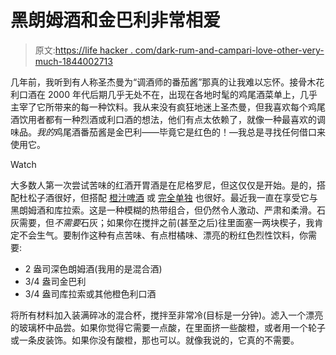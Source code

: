 # 黑朗姆酒和金巴利非常相爱

> 原文:[https://life hacker . com/dark-rum-and-campari-love-other-very-much-1844002713](https://lifehacker.com/dark-rum-and-campari-love-each-other-very-much-1844002713)

几年前，我听到有人称圣杰曼为“调酒师的番茄酱”那真的让我难以忘怀。接骨木花利口酒在 2000 年代后期几乎无处不在，出现在各地时髦的鸡尾酒菜单上，几乎主宰了它所带来的每一种饮料。我从来没有疯狂地迷上圣杰曼，但我喜欢每个鸡尾酒饮用者都有一种烈酒或利口酒的想法，他们有点太依赖了，就像一种最喜欢的调味品。*我的*鸡尾酒番茄酱是金巴利——毕竟它是红色的！—我总是寻找任何借口来使用它。

Watch

大多数人第一次尝试苦味的红酒开胃酒是在尼格罗尼，但这仅仅是开始。是的，搭配杜松子酒很好，但搭配 [橙汁](https://skillet.lifehacker.com/the-garibaldi-is-the-perfect-winter-brunch-cocktail-1841067728)[啤酒](https://skillet.lifehacker.com/think-pink-with-a-campari-spiked-shandy-1837287188) 或 [完全单独](https://lifehacker.com/shaken-campari-is-a-perfect-one-ingredient-cocktail-1842395954) 也很好。最近我一直在享受它与黑朗姆酒和库拉索。这是一种模糊的热带组合，但仍然令人激动、严肃和柔滑。石灰需要，但*不需要*石灰；如果你在搅拌之前(甚至之后)往里面塞一两块楔子，我肯定不会生气。要制作这种有点苦味、有点柑橘味、漂亮的粉红色烈性饮料，你需要:

*   2 盎司深色朗姆酒(我用的是混合酒)
*   3/4 盎司金巴利
*   3/4 盎司库拉索或其他橙色利口酒

将所有材料加入装满碎冰的混合杯，搅拌至非常冷(目标是一分钟)。滤入一个漂亮的玻璃杯中品尝。如果你觉得它需要一点酸，在里面挤一些酸橙，或者用一个轮子或一条皮装饰。如果你没有酸橙，那也可以。就像我说的，它真的不需要。